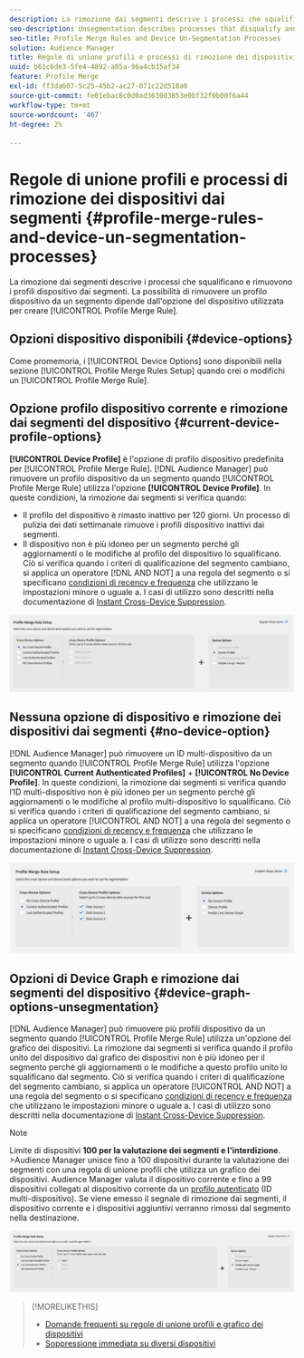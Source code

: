 ```yaml
---
description: La rimozione dai segmenti descrive i processi che squalificano e rimuovono i profili dispositivo dai segmenti. La possibilità di rimuovere un profilo dispositivo da un segmento dipende dall’opzione dispositivo utilizzata per creare una regola di unione profili.
seo-description: Unsegmentation describes processes that disqualify and remove device profiles from segments. Your ability to remove a device profile from a segment depends on the device option used to create a Profile Merge Rule.
seo-title: Profile Merge Rules and Device Un-Segmentation Processes
solution: Audience Manager
title: Regole di unione profili e processi di rimozione dei dispositivi dai segmenti
uuid: b61c6de3-5fe4-4892-a05a-96a4cb35af34
feature: Profile Merge
exl-id: ff3da607-5c25-45b2-ac27-071c22d518a0
source-git-commit: fe01ebac8c0d0ad3630d3853e0bf32f0b00f6a44
workflow-type: tm+mt
source-wordcount: '467'
ht-degree: 2%

---
```


# Regole di unione profili e processi di rimozione dei dispositivi dai segmenti {#profile-merge-rules-and-device-un-segmentation-processes}

La rimozione dai segmenti descrive i processi che squalificano e rimuovono i profili dispositivo dai segmenti. La possibilità di rimuovere un profilo dispositivo da un segmento dipende dall&#39;opzione del dispositivo utilizzata per creare [!UICONTROL Profile Merge Rule].

## Opzioni dispositivo disponibili {#device-options}

Come promemoria, i [!UICONTROL Device Options] sono disponibili nella sezione [!UICONTROL Profile Merge Rules Setup] quando crei o modifichi un [!UICONTROL Profile Merge Rule].

## Opzione profilo dispositivo corrente e rimozione dai segmenti del dispositivo {#current-device-profile-options}

**[!UICONTROL Device Profile]** è l&#39;opzione di profilo dispositivo predefinita per [!UICONTROL Profile Merge Rule]. [!DNL Audience Manager] può rimuovere un profilo dispositivo da un segmento quando [!UICONTROL Profile Merge Rule] utilizza l&#39;opzione **[!UICONTROL Device Profile]**. In queste condizioni, la rimozione dai segmenti si verifica quando:

* Il profilo del dispositivo è rimasto inattivo per 120 giorni. Un processo di pulizia dei dati settimanale rimuove i profili dispositivo inattivi dai segmenti.
* Il dispositivo non è più idoneo per un segmento perché gli aggiornamenti o le modifiche al profilo del dispositivo lo squalificano. Ciò si verifica quando i criteri di qualificazione del segmento cambiano, si applica un operatore [!DNL AND NOT] a una regola del segmento o si specificano [condizioni di recency e frequenza](../segments/recency-and-frequency.md) che utilizzano le impostazioni minore o uguale a. I casi di utilizzo sono descritti nella documentazione di [Instant Cross-Device Suppression](instant-cross-device-suppression.md).

![solo dispositivo](assets/device-only.png)

## Nessuna opzione di dispositivo e rimozione dei dispositivi dai segmenti {#no-device-option}

[!DNL Audience Manager] può rimuovere un ID multi-dispositivo da un segmento quando [!UICONTROL Profile Merge Rule] utilizza l&#39;opzione **[!UICONTROL Current Authenticated Profiles]** + **[!UICONTROL No Device Profile]**. In queste condizioni, la rimozione dai segmenti si verifica quando l’ID multi-dispositivo non è più idoneo per un segmento perché gli aggiornamenti o le modifiche al profilo multi-dispositivo lo squalificano. Ciò si verifica quando i criteri di qualificazione del segmento cambiano, si applica un operatore [!UICONTROL AND NOT] a una regola del segmento o si specificano [condizioni di recency e frequenza](../segments/recency-and-frequency.md) che utilizzano le impostazioni minore o uguale a. I casi di utilizzo sono descritti nella documentazione di [Instant Cross-Device Suppression](instant-cross-device-suppression.md).

![](assets/current-no-device.png)

## Opzioni di Device Graph e rimozione dai segmenti del dispositivo {#device-graph-options-unsegmentation}

[!DNL Audience Manager] può rimuovere più profili dispositivo da un segmento quando [!UICONTROL Profile Merge Rule] utilizza un&#39;opzione del grafico dei dispositivi. La rimozione dai segmenti si verifica quando il profilo unito del dispositivo dal grafico dei dispositivi non è più idoneo per il segmento perché gli aggiornamenti o le modifiche a questo profilo unito lo squalificano dal segmento. Ciò si verifica quando i criteri di qualificazione del segmento cambiano, si applica un operatore [!UICONTROL AND NOT] a una regola del segmento o si specificano [condizioni di recency e frequenza](../segments/recency-and-frequency.md) che utilizzano le impostazioni minore o uguale a. I casi di utilizzo sono descritti nella documentazione di [Instant Cross-Device Suppression](instant-cross-device-suppression.md).

>[!NOTE]
>
>Limite di dispositivi **100 per la valutazione dei segmenti e l&#39;interdizione**.
>&#x200B;>Audience Manager unisce fino a 100 dispositivi durante la valutazione dei segmenti con una regola di unione profili che utilizza un grafico dei dispositivi. Audience Manager valuta il dispositivo corrente e fino a 99 dispositivi collegati al dispositivo corrente da un [profilo autenticato](../../reference/visitor-authentication-states.md) (ID multi-dispositivo). Se viene emesso il segnale di rimozione dai segmenti, il dispositivo corrente e i dispositivi aggiuntivi verranno rimossi dal segmento nella destinazione.

![](assets/last-device-graph.png)

>[!MORELIKETHIS]
>
>* [Domande frequenti su regole di unione profili e grafico dei dispositivi](../../faq/faq-profile-merge.md)
>* [Soppressione immediata su diversi dispositivi](instant-cross-device-suppression.md)
